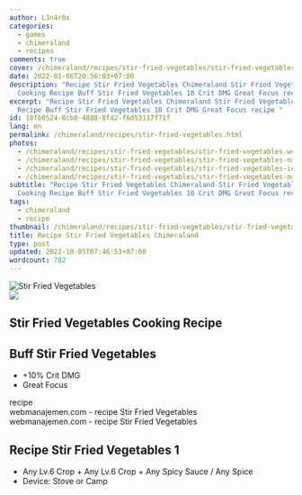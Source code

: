 ```yaml
---
author: L3n4r0x
categories:
  - games
  - chimeraland
  - recipes
comments: true
cover: /chimeraland/recipes/stir-fried-vegetables/stir-fried-vegetables.webp
date: 2022-01-06T20:56:03+07:00
description: "Recipe Stir Fried Vegetables Chimeraland Stir Fried Vegetables
  Cooking Recipe Buff Stir Fried Vegetables 10 Crit DMG Great Focus recipe "
excerpt: "Recipe Stir Fried Vegetables Chimeraland Stir Fried Vegetables Cooking
  Recipe Buff Stir Fried Vegetables 10 Crit DMG Great Focus recipe "
id: 18fb0524-8cb8-4888-8fd2-f6d53117f71f
lang: en
permalink: /chimeraland/recipes/stir-fried-vegetables.html
photos:
  - /chimeraland/recipes/stir-fried-vegetables/stir-fried-vegetables.webp
  - /chimeraland/recipes/stir-fried-vegetables/stir-fried-vegetables-name.webp
  - /chimeraland/recipes/stir-fried-vegetables/stir-fried-vegetables-icon.webp
  - /chimeraland/recipes/stir-fried-vegetables/stir-fried-vegetables-material.webp
subtitle: "Recipe Stir Fried Vegetables Chimeraland Stir Fried Vegetables
  Cooking Recipe Buff Stir Fried Vegetables 10 Crit DMG Great Focus recipe "
tags:
  - chimeraland
  - recipe
thumbnail: /chimeraland/recipes/stir-fried-vegetables/stir-fried-vegetables.webp
title: Recipe Stir Fried Vegetables Chimeraland
type: post
updated: 2022-10-05T07:46:53+07:00
wordcount: 782
---
```


<link
  rel="stylesheet"
  href="https://rawcdn.githack.com/dimaslanjaka/Web-Manajemen/870a349/css/bootstrap-5-3-0-alpha3-wrapper.css"
/>
<section id="bootstrap-wrapper">
  <div data-bs-theme="dark">
    <div class="card mb-2">
      <div class="card-body">
        <div class="row g-0">
          <div class="col-sm-4 position-relative mb-2">
            <img
              src="https://www.webmanajemen.com/chimeraland/recipes/stir-fried-vegetables/stir-fried-vegetables-material.webp"
              class="card-img fit-cover w-100 h-100"
              alt="Stir Fried Vegetables"
              data-fancybox="true"
            />
          </div>
          <div class="col-sm-8 mb-2">
            <div class="card-body">
              <div class="d-flex flex-row align-items-center mb-3">
                <img
                  class="d-inline-block me-2"
                  src="https://www.webmanajemen.com/chimeraland/recipes/stir-fried-vegetables/stir-fried-vegetables-icon.webp"
                  width="auto"
                  height="auto"
                  style="vertical-align: middle"
                />
                <h2 class="fs-5">Stir Fried Vegetables Cooking Recipe</h2>
              </div>
              <h2 class="card-title fs-5">Buff Stir Fried Vegetables</h2>
              <div class="card-text">
                <ul>
                  <li>+10% Crit DMG</li>
                  <li>Great Focus</li>
                </ul>
              </div>
              <span class="badge rounded-pill">recipe</span>
            </div>
            <div class="card-footer text-end text-muted mt-auto">
              webmanajemen.com - recipe Stir Fried Vegetables
            </div>
          </div>
        </div>
      </div>
      <div class="card-footer text-end text-muted">
        webmanajemen.com - recipe Stir Fried Vegetables
      </div>
    </div>
    <div class="row mb-2">
      <div class="col-12 col-lg-6 recipe-item mb-2">
        <div class="card">
          <div class="card-body">
            <h2 class="card-title fs-5">Recipe Stir Fried Vegetables 1</h2>
            <div class="card-text">
              <ul>
                <li>
                  Any Lv.6 Crop<span> + </span>Any Lv.6 Crop<span> + </span>Any
                  Spicy Sauce<span> / </span>Any Spice
                </li>
                <li>Device: Stove or Camp</li>
              </ul>
            </div>
          </div>
        </div>
      </div>
    </div>
  </div>
</section>